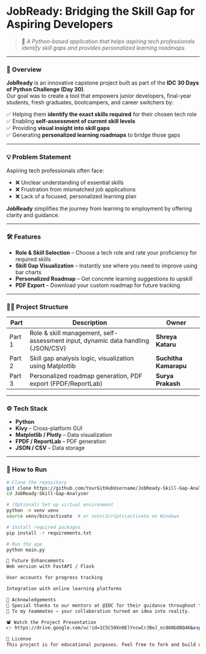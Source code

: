 # JobReady: Bridging the Skill Gap for Aspiring Developers

> 🚀 *A Python-based application that helps aspiring tech professionals identify skill gaps and provides personalized learning roadmaps.*

---

### 📌 Overview

**JobReady** is an innovative capstone project built as part of the **IDC 30 Days of Python Challenge (Day 30)**.  
Our goal was to create a tool that empowers junior developers, final-year students, fresh graduates, bootcampers, and career switchers by:

✅ Helping them **identify the exact skills required** for their chosen tech role  
✅ Enabling **self-assessment of current skill levels**  
✅ Providing **visual insight into skill gaps**  
✅ Generating **personalized learning roadmaps** to bridge those gaps  

---

### 💡 Problem Statement

Aspiring tech professionals often face:

- ❌ Unclear understanding of essential skills  
- ❌ Frustration from mismatched job applications  
- ❌ Lack of a focused, personalized learning plan  

**JobReady** simplifies the journey from learning to employment by offering clarity and guidance.

---

### 🛠️ Features

- **Role & Skill Selection** – Choose a tech role and rate your proficiency for required skills  
- **Skill Gap Visualization** – Instantly see where you need to improve using bar charts  
- **Personalized Roadmap** – Get concrete learning suggestions to upskill  
- **PDF Export** – Download your custom roadmap for future tracking  

---

### 🧑‍💻 Project Structure

| Part | Description | Owner |
|-------|-------------|--------|
| Part 1 | Role & skill management, self-assessment input, dynamic data handling (JSON/CSV) | **Shreya Kataru** |
| Part 2 | Skill gap analysis logic, visualization using Matplotlib | **Suchitha Kamarapu** |
| Part 3 | Personalized roadmap generation, PDF export (FPDF/ReportLab) | **Surya Prakash** |

---

### ⚙️ Tech Stack

- **Python**
- **Kivy** – Cross-platform GUI
- **Matplotlib / Plotly** – Data visualization
- **FPDF / ReportLab** – PDF generation
- **JSON / CSV** – Data storage

---

### 🚀 How to Run

```bash
# Clone the repository
git clone https://github.com/YourGitHubUsername/JobReady-Skill-Gap-Analyzer.git
cd JobReady-Skill-Gap-Analyzer

# (Optional) Set up virtual environment
python -m venv venv
source venv/bin/activate  # or venv\Scripts\activate on Windows

# Install required packages
pip install -r requirements.txt

# Run the app
python main.py

📌 Future Enhancements
Web version with FastAPI / Flask

User accounts for progress tracking

Integration with online learning platforms

🙏 Acknowledgements
🌟 Special thanks to our mentors at @IDC for their guidance throughout the 30-day challenge.
🌟 To my teammates — your collaboration turned an idea into reality.

📽️ Watch the Project Presentation
👉 https://drive.google.com/uc?id=1C5C50Xn0ElYncwCrJBeJ_nc86Nb8BQ4K&export=download

📄 License
This project is for educational purposes. Feel free to fork and build upon it!
